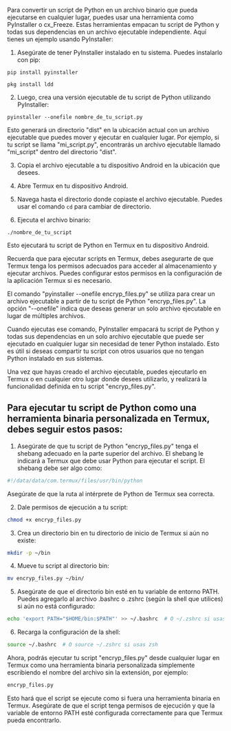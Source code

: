 Para convertir un script de Python en un archivo binario que pueda ejecutarse en cualquier lugar, puedes usar una herramienta como PyInstaller o cx_Freeze. Estas herramientas empacan tu script de Python y todas sus dependencias en un archivo ejecutable independiente. Aquí tienes un ejemplo usando PyInstaller:

1. Asegúrate de tener PyInstaller instalado en tu sistema. Puedes instalarlo con pip:

```
pip install pyinstaller
```
`pkg install ldd`

2. Luego, crea una versión ejecutable de tu script de Python utilizando PyInstaller:

```
pyinstaller --onefile nombre_de_tu_script.py
```

Esto generará un directorio "dist" en la ubicación actual con un archivo ejecutable que puedes mover y ejecutar en cualquier lugar. Por ejemplo, si tu script se llama "mi_script.py", encontrarás un archivo ejecutable llamado "mi_script" dentro del directorio "dist".

3. Copia el archivo ejecutable a tu dispositivo Android en la ubicación que desees.

4. Abre Termux en tu dispositivo Android.

5. Navega hasta el directorio donde copiaste el archivo ejecutable. Puedes usar el comando `cd` para cambiar de directorio.

6. Ejecuta el archivo binario:

```
./nombre_de_tu_script
```

Esto ejecutará tu script de Python en Termux en tu dispositivo Android.

Recuerda que para ejecutar scripts en Termux, debes asegurarte de que Termux tenga los permisos adecuados para acceder al almacenamiento y ejecutar archivos. Puedes configurar estos permisos en la configuración de la aplicación Termux si es necesario.

El comando "pyinstaller --onefile encryp_files.py" se utiliza para crear un archivo ejecutable a partir de tu script de Python "encryp_files.py". La opción "--onefile" indica que deseas generar un solo archivo ejecutable en lugar de múltiples archivos. 

Cuando ejecutas ese comando, PyInstaller empacará tu script de Python y todas sus dependencias en un solo archivo ejecutable que puede ser ejecutado en cualquier lugar sin necesidad de tener Python instalado. Esto es útil si deseas compartir tu script con otros usuarios que no tengan Python instalado en sus sistemas.

Una vez que hayas creado el archivo ejecutable, puedes ejecutarlo en Termux o en cualquier otro lugar donde desees utilizarlo, y realizará la funcionalidad definida en tu script "encryp_files.py".
## Para ejecutar tu script de Python como una herramienta binaria personalizada en Termux, debes seguir estos pasos:

1. Asegúrate de que tu script de Python "encryp_files.py" tenga el shebang adecuado en la parte superior del archivo. El shebang le indicará a Termux que debe usar Python para ejecutar el script. El shebang debe ser algo como:

```python
#!/data/data/com.termux/files/usr/bin/python
```

Asegúrate de que la ruta al intérprete de Python de Termux sea correcta.

2. Dale permisos de ejecución a tu script:

```bash
chmod +x encryp_files.py
```

3. Crea un directorio bin en tu directorio de inicio de Termux si aún no existe:

```bash
mkdir -p ~/bin
```

4. Mueve tu script al directorio bin:

```bash
mv encryp_files.py ~/bin/
```

5. Asegúrate de que el directorio bin esté en tu variable de entorno PATH. Puedes agregarlo al archivo .bashrc o .zshrc (según la shell que utilices) si aún no está configurado:

```bash
echo 'export PATH="$HOME/bin:$PATH"' >> ~/.bashrc  # O ~/.zshrc si usas zsh
```

6. Recarga la configuración de la shell:

```bash
source ~/.bashrc  # O source ~/.zshrc si usas zsh
```

Ahora, podrás ejecutar tu script "encryp_files.py" desde cualquier lugar en Termux como una herramienta binaria personalizada simplemente escribiendo el nombre del archivo sin la extensión, por ejemplo:

```bash
encryp_files.py
```

Esto hará que el script se ejecute como si fuera una herramienta binaria en Termux. Asegúrate de que el script tenga permisos de ejecución y que la variable de entorno PATH esté configurada correctamente para que Termux pueda encontrarlo.

